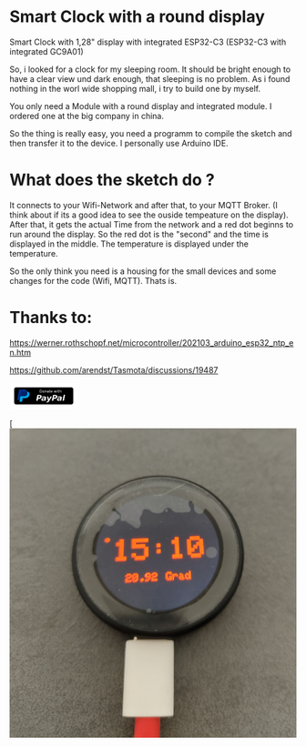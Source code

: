 # Smart Clock with a round display
Smart Clock with 1,28" display with integrated ESP32-C3
(ESP32-C3 with integrated GC9A01)

So, i looked for a clock for my sleeping room. It should be bright enough to have a clear view und dark enough, that sleeping is no problem. As i found nothing in the worl wide shopping mall, i try to build one by myself.

You only need a Module with a round display and integrated module. I ordered one at the big company in china. 

So the thing is really easy, you need a programm to compile the sketch and then transfer it to the device. I personally use Arduino IDE.

# What does the sketch do ?

It connects to your Wifi-Network and after that, to your MQTT Broker. (I think about if its a good idea to see the ouside tempeature on the display). After that, it gets the actual Time from the network and a red dot beginns to run around the display. 
So the red dot is the "second" and the time is displayed in the middle. The temperature is displayed under the temperature.

So the only think you need is a housing for the small devices and some changes for the code (Wifi, MQTT). Thats is.


# Thanks to:

https://werner.rothschopf.net/microcontroller/202103_arduino_esp32_ntp_en.htm

https://github.com/arendst/Tasmota/discussions/19487


[![Donate with PayPal](https://github.com/Kopernikus82/smart_clock_round_display/blob/main/paypal.png)](https://www.paypal.com/donate/?hosted_button_id=GL9EF8CMQNQMU)


[![smart clock](https://github.com/Kopernikus82/smart_clock_round_display/blob/main/Uhr.jpg)
